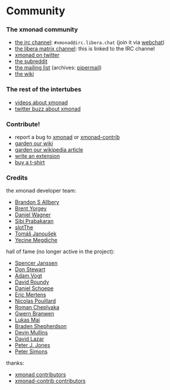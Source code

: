 ---
---

# Community

<div class="row">
<div class="col-lg" markdown="1">

### The xmonad community

*   [the irc channel](https://www.haskell.org/irc/): `#xmonad@irc.libera.chat` (join it via [webchat](https://web.libera.chat/#xmonad))
*   [the libera matrix channel](https://matrix.to/#/#xmonad:libera.chat): this is linked to the IRC channel
*   [xmonad on twitter](https://twitter.com/xmonad)
*   [the subreddit](https://old.reddit.com/r/xmonad/)
*   [the mailing list](https://mail.haskell.org/cgi-bin/mailman/listinfo/xmonad) (archives: [pipermail](https://mail.haskell.org/pipermail/xmonad/))
*   [the wiki](https://wiki.haskell.org/Xmonad)

### The rest of the intertubes

*   [videos about xmonad](videos.html)
*   [twitter buzz about xmonad](https://twitter.com/search?q=xmonad)

### Contribute!

*   report a bug to [xmonad](https://github.com/xmonad/xmonad/issues) or [xmonad-contrib](https://github.com/xmonad/xmonad-contrib/issues)
*   [garden our wiki](https://wiki.haskell.org/Xmonad)
*   [garden our wikipedia article](https://en.wikipedia.org/wiki/Xmonad)
*   [write an extension](https://wiki.haskell.org/Xmonad/xmonad_development_tutorial)
*   [buy a t-shirt](https://www.spreadshirt.com/shop.php?op=article&article_id=2125373)

</div>
<div class="col-lg" markdown="1">

### Credits

the xmonad developer team:

<div class="list-col-3" markdown="1">

*   [Brandon S Allbery](https://github.com/geekosaur)
*   [Brent Yorgey](https://byorgey.wordpress.com/)
*   [Daniel Wagner](http://www.dmwit.com/)
*   [Sibi Prabakaran](https://psibi.in/)
*   [slotThe](https://github.com/slotThe)
*   [Tomáš Janoušek](https://work.lisk.in/)
*   [Yecine Megdiche](https://github.com/TheMC47)

</div>

hall of fame (no longer active in the project):

<div class="list-col-3" markdown="1">

*   [Spencer Janssen](https://github.com/spencerjanssen)
*   [Don Stewart](https://donsbot.wordpress.com/)
*   [Adam Vogt](https://www.eng.uwaterloo.ca/~aavogt/)
*   [David Roundy](https://sites.science.oregonstate.edu/~roundyd/people.html)
*   [Daniel Schoepe](https://github.com/dschoepe)
*   [Eric Mertens](https://github.com/glguy)
*   [Nicolas Pouillard](https://nicolaspouillard.fr/)
*   [Roman Cheplyaka](https://ro-che.info/)
*   [Gwern Branwen](https://www.gwern.net/)
*   [Lukas Mai](https://github.com/mauke)
*   [Braden Shepherdson](https://braincrater.wordpress.com/)
*   [Devin Mullins](https://twifkak.com/)
*   [David Lazar](https://davidlazar.org/)
*   [Peter J. Jones](https://github.com/pjones)
*   [Peter Simons](http://cryp.to/)

</div>

thanks:

*   [xmonad contributors](https://github.com/xmonad/xmonad/graphs/contributors)
*   [xmonad-contrib contributors](https://github.com/xmonad/xmonad-contrib/graphs/contributors)

</div>
</div>
